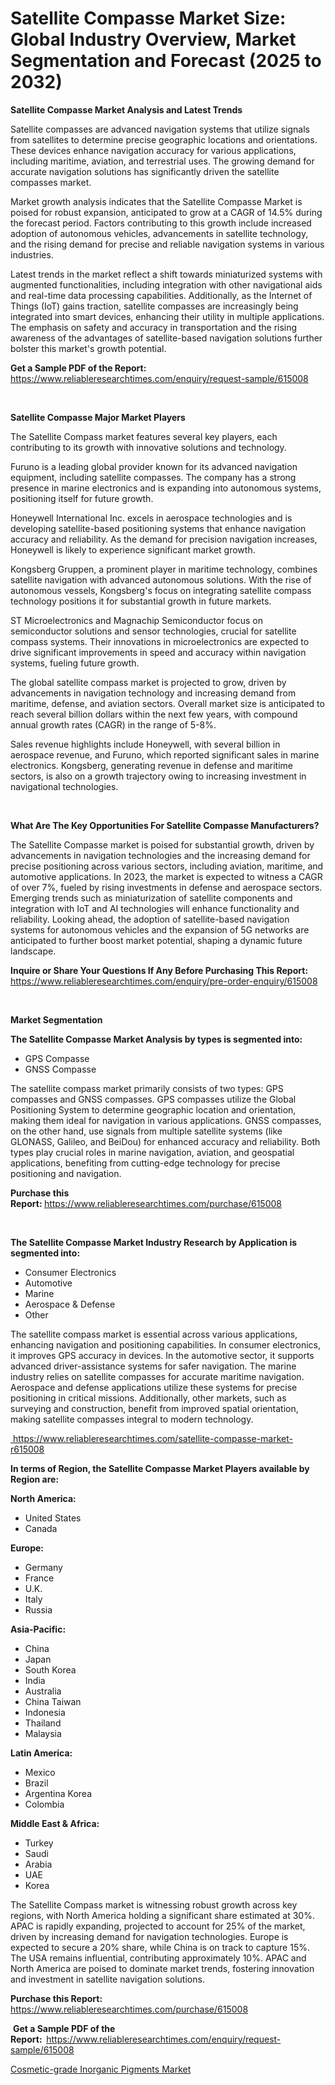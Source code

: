 <p><h1>Satellite Compasse Market Size: Global Industry Overview, Market Segmentation and Forecast (2025 to 2032)</h1></p><p><strong>Satellite Compasse Market Analysis and Latest Trends</strong></p>
<p><p>Satellite compasses are advanced navigation systems that utilize signals from satellites to determine precise geographic locations and orientations. These devices enhance navigation accuracy for various applications, including maritime, aviation, and terrestrial uses. The growing demand for accurate navigation solutions has significantly driven the satellite compasses market.</p><p>Market growth analysis indicates that the Satellite Compasse Market is poised for robust expansion, anticipated to grow at a CAGR of 14.5% during the forecast period. Factors contributing to this growth include increased adoption of autonomous vehicles, advancements in satellite technology, and the rising demand for precise and reliable navigation systems in various industries. </p><p>Latest trends in the market reflect a shift towards miniaturized systems with augmented functionalities, including integration with other navigational aids and real-time data processing capabilities. Additionally, as the Internet of Things (IoT) gains traction, satellite compasses are increasingly being integrated into smart devices, enhancing their utility in multiple applications. The emphasis on safety and accuracy in transportation and the rising awareness of the advantages of satellite-based navigation solutions further bolster this market's growth potential.</p></p>
<p><strong>Get a Sample PDF of the Report:&nbsp;</strong> <a href="https://www.reliableresearchtimes.com/enquiry/request-sample/615008?utm_campaign=3518&utm_medium=2&utm_source=Github&utm_content=ia&utm_term=24032025&utm_id=satellite-compasse">https://www.reliableresearchtimes.com/enquiry/request-sample/615008</a></p>
<p>&nbsp;</p>
<p><strong>Satellite Compasse Major Market Players</strong></p>
<p><p>The Satellite Compass market features several key players, each contributing to its growth with innovative solutions and technology. </p><p>Furuno is a leading global provider known for its advanced navigation equipment, including satellite compasses. The company has a strong presence in marine electronics and is expanding into autonomous systems, positioning itself for future growth.</p><p>Honeywell International Inc. excels in aerospace technologies and is developing satellite-based positioning systems that enhance navigation accuracy and reliability. As the demand for precision navigation increases, Honeywell is likely to experience significant market growth.</p><p>Kongsberg Gruppen, a prominent player in maritime technology, combines satellite navigation with advanced autonomous solutions. With the rise of autonomous vessels, Kongsberg's focus on integrating satellite compass technology positions it for substantial growth in future markets.</p><p>ST Microelectronics and Magnachip Semiconductor focus on semiconductor solutions and sensor technologies, crucial for satellite compass systems. Their innovations in microelectronics are expected to drive significant improvements in speed and accuracy within navigation systems, fueling future growth.</p><p>The global satellite compass market is projected to grow, driven by advancements in navigation technology and increasing demand from maritime, defense, and aviation sectors. Overall market size is anticipated to reach several billion dollars within the next few years, with compound annual growth rates (CAGR) in the range of 5-8%.</p><p>Sales revenue highlights include Honeywell, with several billion in aerospace revenue, and Furuno, which reported significant sales in marine electronics. Kongsberg, generating revenue in defense and maritime sectors, is also on a growth trajectory owing to increasing investment in navigational technologies.</p></p>
<p>&nbsp;</p>
<p><strong>What Are The Key Opportunities For Satellite Compasse Manufacturers?</strong></p>
<p><p>The Satellite Compasse market is poised for substantial growth, driven by advancements in navigation technologies and the increasing demand for precise positioning across various sectors, including aviation, maritime, and automotive applications. In 2023, the market is expected to witness a CAGR of over 7%, fueled by rising investments in defense and aerospace sectors. Emerging trends such as miniaturization of satellite components and integration with IoT and AI technologies will enhance functionality and reliability. Looking ahead, the adoption of satellite-based navigation systems for autonomous vehicles and the expansion of 5G networks are anticipated to further boost market potential, shaping a dynamic future landscape.</p></p>
<p><strong>Inquire or Share Your Questions If Any Before Purchasing This Report:</strong> <a href="https://www.reliableresearchtimes.com/enquiry/pre-order-enquiry/615008?utm_campaign=3518&utm_medium=2&utm_source=Github&utm_content=ia&utm_term=24032025&utm_id=satellite-compasse">https://www.reliableresearchtimes.com/enquiry/pre-order-enquiry/615008</a></p>
<p>&nbsp;</p>
<p><strong>Market Segmentation</strong></p>
<p><strong>The Satellite Compasse Market Analysis by types is segmented into:</strong></p>
<p><ul><li>GPS Compasse</li><li>GNSS Compasse</li></ul></p>
<p><p>The satellite compass market primarily consists of two types: GPS compasses and GNSS compasses. GPS compasses utilize the Global Positioning System to determine geographic location and orientation, making them ideal for navigation in various applications. GNSS compasses, on the other hand, use signals from multiple satellite systems (like GLONASS, Galileo, and BeiDou) for enhanced accuracy and reliability. Both types play crucial roles in marine navigation, aviation, and geospatial applications, benefiting from cutting-edge technology for precise positioning and navigation.</p></p>
<p><strong>Purchase this Report:&nbsp;</strong><a href="https://www.reliableresearchtimes.com/purchase/615008?utm_campaign=3518&utm_medium=2&utm_source=Github&utm_content=ia&utm_term=24032025&utm_id=satellite-compasse">https://www.reliableresearchtimes.com/purchase/615008</a></p>
<p>&nbsp;</p>
<p><strong>The Satellite Compasse Market Industry Research by Application is segmented into:</strong></p>
<p><ul><li>Consumer Electronics</li><li>Automotive</li><li>Marine</li><li>Aerospace & Defense</li><li>Other</li></ul></p>
<p><p>The satellite compass market is essential across various applications, enhancing navigation and positioning capabilities. In consumer electronics, it improves GPS accuracy in devices. In the automotive sector, it supports advanced driver-assistance systems for safer navigation. The marine industry relies on satellite compasses for accurate maritime navigation. Aerospace and defense applications utilize these systems for precise positioning in critical missions. Additionally, other markets, such as surveying and construction, benefit from improved spatial orientation, making satellite compasses integral to modern technology.</p></p>
<p><a href="https://www.reliableresearchtimes.com/satellite-compasse-market-r615008?utm_campaign=3518&utm_medium=2&utm_source=Github&utm_content=ia&utm_term=24032025&utm_id=satellite-compasse">&nbsp;https://www.reliableresearchtimes.com/satellite-compasse-market-r615008</a></p>
<p><strong>In terms of Region, the Satellite Compasse Market Players available by Region are:</strong></p>
<p>
    <p> <strong> North America: </strong>
        <ul>
            <li>United States</li>
            <li>Canada</li>
        </ul>
        </p> 
    <p> <strong> Europe: </strong>
        <ul>
            <li>Germany</li>
            <li>France</li>
            <li>U.K.</li>
            <li>Italy</li>
            <li>Russia</li>
        </ul>
        </p> 
    <p> <strong> Asia-Pacific: </strong>
        <ul>
            <li>China</li>
            <li>Japan</li>
            <li>South Korea</li>
            <li>India</li>
            <li>Australia</li>
            <li>China Taiwan</li>
            <li>Indonesia</li>
            <li>Thailand</li>
            <li>Malaysia</li>
        </ul>
        </p> 
    <p> <strong> Latin America: </strong>
        <ul>
            <li>Mexico</li>
            <li>Brazil</li>
            <li>Argentina Korea</li>
            <li>Colombia</li>
        </ul>
        </p> 
    <p> <strong> Middle East & Africa: </strong>
        <ul>
            <li>Turkey</li>
            <li>Saudi</li>
            <li>Arabia</li>
            <li>UAE</li>
            <li>Korea</li>
        </ul>
    </p>
    </p>
<p><p>The Satellite Compass market is witnessing robust growth across key regions, with North America holding a significant share estimated at 30%. APAC is rapidly expanding, projected to account for 25% of the market, driven by increasing demand for navigation technologies. Europe is expected to secure a 20% share, while China is on track to capture 15%. The USA remains influential, contributing approximately 10%. APAC and North America are poised to dominate market trends, fostering innovation and investment in satellite navigation solutions.</p></p>
<p><strong>Purchase this Report: </strong><a href="https://www.reliableresearchtimes.com/purchase/615008?utm_campaign=3518&utm_medium=2&utm_source=Github&utm_content=ia&utm_term=24032025&utm_id=satellite-compasse">https://www.reliableresearchtimes.com/purchase/615008</a></p>
<p>&nbsp;<strong>Get a Sample PDF of the Report:&nbsp;&nbsp;</strong><a href="https://www.reliableresearchtimes.com/enquiry/request-sample/615008?utm_campaign=3518&utm_medium=2&utm_source=Github&utm_content=ia&utm_term=24032025&utm_id=satellite-compasse">https://www.reliableresearchtimes.com/enquiry/request-sample/615008</a></p>
<p><strong></strong></p>
<p><p><a href="https://github.com/eymermanda0p/Market-Research-Report-List-1/blob/main/cosmetic-grade-inorganic-pigments-market.md?utm_campaign=3518&utm_medium=2&utm_source=Github&utm_content=ia&utm_term=24032025&utm_id=satellite-compasse">Cosmetic-grade Inorganic Pigments Market</a></p></p>